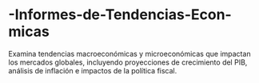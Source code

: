 # -Informes-de-Tendencias-Econ-micas
Examina tendencias macroeconómicas y microeconómicas que impactan los mercados globales, incluyendo proyecciones de crecimiento del PIB, análisis de inflación e impactos de la política fiscal.
